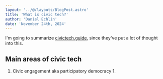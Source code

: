 ```yaml
---
layout: '../@/layouts/BlogPost.astro'
title: 'What is civic tech?'
author: 'Daniel Echlin'
date: 'November 24th, 2024'
---
```


I'm going to summarize [civictech.guide](https://civictech.guide/), since they've put a lot of thought into this.

## Main areas of civic tech

1. Civic engagement aka participatory democracy
   1. 